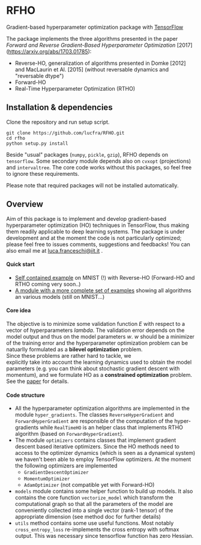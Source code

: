 # RFHO
Gradient-based hyperparameter optimization package with 
[TensorFlow](https://www.tensorflow.org/)

The package implements the three algorithms presented in the paper
 _Forward and Reverse Gradient-Based Hyperparameter Optimization_ [2017]
 (https://arxiv.org/abs/1703.01785):
- Reverse-HO, generalization of algorithms presented in Domke [2012] and MacLaurin et Al. [2015] (without reversable dynamics and "reversable dtype")
- Forward-HO
- Real-Time Hyperparameter Optimization (RTHO)

## Installation & dependencies

Clone the repository and run setup script.

```
git clone https://github.com/lucfra/RFHO.git
cd rfho
python setup.py install
```

Beside "usual" packages (`numpy`, `pickle`, `gzip`), RFHO depends on `tensorflow`. Some secondary module depends also
on `cvxopt` (projections) and `intervaltree`. The core code works without this packages, so feel free to ignore
 these requirements.

Please note that required packages will not be installed automatically.

## Overview

Aim of this package is to implement and develop gradient-based hyperparameter optimization (HO) techniques in
TensorFlow, thus making them readily applicable to deep learning systems. The package is under
development and at the moment the code
is not particularly optimized;
please feel free to issues comments, suggestions and feedbacks! You can also email me at luca.franceschi@iit.it .


#### Quick start 

- [Self contained example](https://github.com/lucfra/RFHO/blob/master/rfho/examples/RFHO%20starting%20example.ipynb) on MNIST (!) with Reverse-HO 
(Forward-HO and RTHO coming very soon..)
- [A module with a more complete set of examples](https://github.com/lucfra/RFHO/blob/master/rfho/examples/all_methods_on_mnist.py) 
showing all algorithms an various models (still on MNIST...)

#### Core idea

The objective is to minimize some validation function _E_ with respect to
 a vector of hyperparameters _lambda_. The validation error depends on the model output and thus
 on the model parameters _w_. 
  _w_ should be a minimizer of the training error and the hyperparameter optimization 
  problem can be natuarlly formulated as a __bilevel optimization__ problem.  
   Since these problems are rather hard to tackle, we  
explicitly take into account the learning dynamics used to obtain the model  
parameters (e.g. you can think about stochastic gradient descent with momentum),
and we formulate
HO as a __constrained optimization__ problem. See the [paper]((https://arxiv.org/abs/1703.01785)) for details.

#### Code structure

- All the hyperparameter optimization algorithms are implemented in the module `hyper_gradients`.
The classes `ReverseHyperGradient` and `ForwardHyperGradient` are responsible 
of the computation of the hyper-gradients while `RealTimeHO` is an helper class
that implements RTHO algorithm (based on `ForwardHyperGradient`).
- The module `optimizers` contains classes that implement 
gradient descent based iterative optimizers. Since 
the HO methods need to access to the optimizer dynamics (which is seen as 
a dynamical system) we haven't been able to employ TensorFlow optimizers. 
At the moment the following optimizers are implemented
    - `GradientDescentOptimizer`
    - `MomentumOptimizer`
    - `AdamOptimizer` (not compatible yet with Forward-HO)
- `models` module contains some helper function to build up models. It also 
contains the core function `vectorize_model` which transform the computational
graph so that all the parameters of the model are conveniently collected into 
a single vector (rank-1 tensor) of the appropriate dimension (see method doc
for further details)
- `utils` method contains some use useful functions. Most notably `cross_entropy_loss`
 re-implements the cross entropy with softmax output. This was necessary since 
 tensorflow function has zero Hessian.
